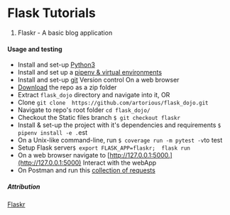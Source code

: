 # Flask Tutorials

1. Flaskr - A basic blog application

#### Usage and testing
* Install and set-up [Python3](https://www.python.org/downloads/)
* Install and set up a [pipenv & virtual environments](http://docs.python-guide.org/en/latest/dev/virtualenvs/)
* Install and set-up [git](https://git-scm.com/book/en/v2/Getting-Started-Installing-Git) Version control
On a web browser 
* [Download](https://github.com/artorious/flask_dojo/archive/master.zip) the repo as a zip folder
* Extract `flask_dojo` directory and navigate into it, 
OR
* Clone `git clone  https://github.com/artorious/flask_dojo.git`
* Navigate to repo's root folder `cd flask_dojo/`
* Checkout the Static files branch `$ git checkout flaskr`
* Install & set-up the project with it's dependencies and requirements 
`$ pipenv install -e .`est
* On a Unix-like command-line, run `$ coverage run -m pytest -v`to test
* Setup Flask server`$ export FLASK_APP=flaskr;  flask run`
* On a web browser navigate to [http://127.0.0.1:5000.](http://127.0.0.1:5000)
Interact with the webApp
* On Postman and run this [collection of requests](https://www.getpostman.com/collections/88efa5feed80f717cab9)



##### Attribution
[Flaskr](http://flask.pocoo.org/docs/1.0/tutorial/#tutorial)
